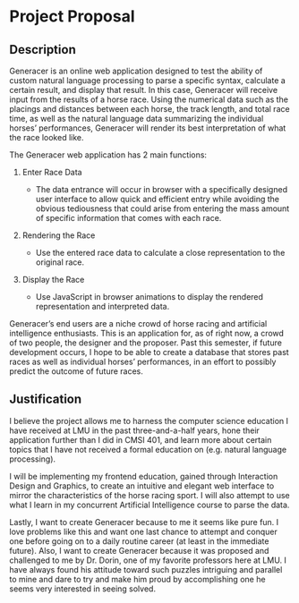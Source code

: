 # Project Proposal
## Description

Generacer is an online web application designed to test the ability of custom natural language processing to parse a specific syntax, calculate a certain result, and display that result. In this case, Generacer will receive input from the results of a horse race. Using the numerical data such as the placings and distances between each horse, the track length, and total race time, as well as the natural language data summarizing the individual horses’ performances, Generacer will render its best interpretation of what the race looked like.

The Generacer web application has 2 main functions:

1. Enter Race Data
    - The data entrance will occur in browser with a specifically designed user interface to allow quick and efficient entry while avoiding the obvious tediousness that could arise from entering the mass amount of specific information that comes with each race.


2. Rendering the Race
    - Use the entered race data to calculate a close representation to the original race.


3. Display the Race
    - Use JavaScript in browser animations to display the rendered representation and interpreted data.

Generacer’s end users are a niche crowd of horse racing and artificial intelligence enthusiasts. This is an application for, as of right now, a crowd of two people, the designer and the proposer. Past this semester, if future development occurs, I hope to be able to create a database that stores past races as well as individual horses’ performances, in an effort to possibly predict the outcome of future races.

## Justification
I believe the project allows me to harness the computer science education I have received at LMU in the past three-and-a-half years, hone their application further than I did in CMSI 401, and learn more about certain topics that I have not received a formal education on (e.g. natural language processing).

I will be implementing my frontend education, gained through Interaction Design and Graphics, to create an intuitive and elegant web interface to mirror the characteristics of the horse racing sport. I will also attempt to use what I learn in my concurrent Artificial Intelligence course to parse the data.

Lastly, I want to create Generacer because to me it seems like pure fun. I love problems like this and want one last chance to attempt and conquer one before going on to a daily routine career (at least in the immediate future). Also, I want to create Generacer because it was proposed and challenged to me by Dr. Dorin, one of my favorite professors here at LMU. I have always found his attitude toward such puzzles intriguing and parallel to mine and dare to try and make him proud by accomplishing one he seems very interested in seeing solved.
